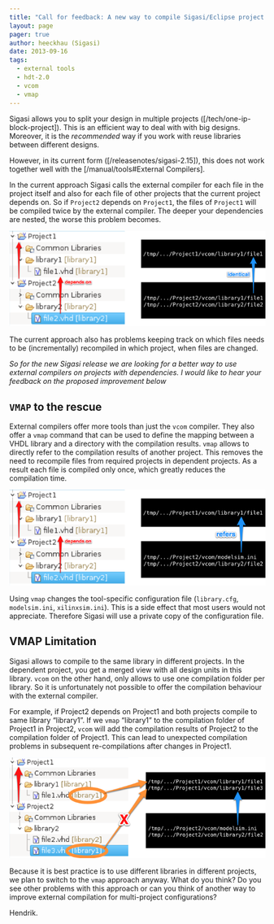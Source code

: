 ```yaml
---
title: "Call for feedback: A new way to compile Sigasi/Eclipse project dependencies with an External Compiler"
layout: page 
pager: true
author: heeckhau (Sigasi)
date: 2013-09-16
tags: 
  - external tools
  - hdt-2.0
  - vcom
  - vmap
---
```

Sigasi allows you to split your design in multiple projects ([/tech/one-ip-block-project]). This is an efficient way to deal with with big designs. Moreover, it is the _recommended_ way if you work with reuse libraries between different designs.

However, in its current form ([/releasenotes/sigasi-2.15]), this does not work together well with the [/manual/tools#External Compilers].

In the current approach Sigasi calls the external compiler for each file in the project itself and also for each file of other projects that the current project depends on.  So if `Project2` depends on `Project1`, the files of `Project1` will be compiled twice by the external compiler. The deeper your dependencies are nested, the worse this problem becomes.

![Sigasi Project Dependencies and vcom: current approach](images/now_a.png)

The current approach also has problems keeping track on which files needs to be (incrementally) recompiled in which project, when files are changed.

_So for the new Sigasi release we are looking for a better way to use external compilers on projects with dependencies. I would like to hear your feedback on the proposed improvement below_

## `VMAP` to the rescue

External compilers offer more tools than just the `vcom` compiler. They also offer a `vmap` command that can be used to define the mapping between a VHDL library and a directory with the compilation results. `vmap` allows to directly refer to the compilation results of another project. This removes the need to recompile files from required projects in dependent projects. As a result each file is compiled only once, which greatly reduces the compilation time.

![Sigasi Project Dependencies and vcom: proposed vmap approach](images/planned_a.png)

Using `vmap` changes the tool-specific configuration file (`library.cfg`, `modelsim.ini`, `xilinxsim.ini`). This is a side effect that most users would not appreciate. Therefore Sigasi will use a private copy of the configuration file.

## VMAP Limitation

Sigasi allows to compile to the same library in different projects. In the dependent project, you get a merged view with all design units in this library. `vcom` on the other hand, only allows to use one compilation folder per library. So it is unfortunately not possible to offer the compilation behaviour with the external compiler.

For example, if Project2 depends on Project1 and both projects compile to same library “library1”. If we `vmap` “library1” to the compilation folder of Project1 in Project2, `vcom` will add the compilation results of Project2 to the compilation folder of Project1. This can lead to unexpected compilation problems in subsequent re-compilations after changes in Project1.

![Sigasi Project Dependencies and vcom: limitation](images/planned_samelib_a.png)

Because it is best practice is to use different libraries in different projects, we plan to switch to the `vmap` approach anyway. What do you think? Do you see other problems with this approach or can you think of another way to improve external compilation for multi-project configurations?

Hendrik.